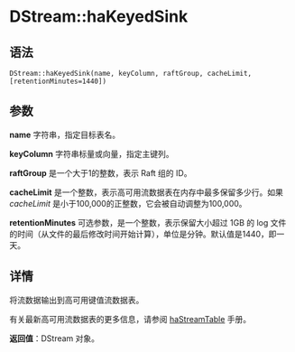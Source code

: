 # DStream::haKeyedSink

## 语法

`DStream::haKeyedSink(name, keyColumn, raftGroup, cacheLimit,
[retentionMinutes=1440])`

## 参数

**name** 字符串，指定目标表名。

**keyColumn** 字符串标量或向量，指定主键列。

**raftGroup** 是一个大于1的整数，表示 Raft 组的 ID。

**cacheLimit** 是一个整数，表示高可用流数据表在内存中最多保留多少行。如果 *cacheLimit*
是小于100,000的正整数，它会被自动调整为100,000。

**retentionMinutes** 可选参数，是一个整数，表示保留大小超过 1GB 的 log
文件的时间（从文件的最后修改时间开始计算），单位是分钟。默认值是1440，即一天。

## 详情

将流数据输出到高可用键值流数据表。

有关最新高可用流数据表的更多信息，请参阅 [haStreamTable](../h/haStreamTable.html)
手册。

**返回值**：DStream 对象。


